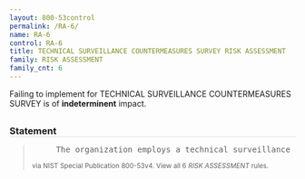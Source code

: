 ```yaml
---
layout: 800-53control
permalink: /RA-6/
name: RA-6
control: RA-6
title: TECHNICAL SURVEILLANCE COUNTERMEASURES SURVEY RISK ASSESSMENT
family: RISK ASSESSMENT
family_cnt: 6
---
```

<p class="text-">Failing to implement for TECHNICAL SURVEILLANCE COUNTERMEASURES SURVEY is of <b>indeterminent</b> impact.</p>

<h3 style="border-bottom:1px solid #ddd;margin:30px 0 8px 0;">Statement</h3>
<blockquote>
<pre>     The organization employs a technical surveillance countermeasures survey at [Assignment: organization-defined locations] [Selection (one or more): [Assignment: organization-defined frequency]; [Assignment: organization-defined events or indicators occur]]. 
</pre>
<p><small>via NIST Special Publication 800-53v4. View all 6 <i>RISK ASSESSMENT</i> rules. <a href="/cce/ssg/group/$Group_id"><span class="glyphicon glyphicon-link"></span></a> </small></p>
</blockquote>

